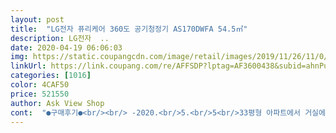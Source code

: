 ```yaml
---
layout: post 
title:  "LG전자 퓨리케어 360도 공기청정기 AS170DWFA 54.5㎡" 
description: LG전자  ..
date: 2020-04-19 06:06:03 
img: https://static.coupangcdn.com/image/retail/images/2019/11/26/11/0/4f065923-700b-4658-ab9c-5d60fd4bb26e.jpg 
linkUrl: https://link.coupang.com/re/AFFSDP?lptag=AF3600438&subid=ahnPublicAsk&pageKey=1132481577&itemId=2101041699&vendorItemId=5608728612&traceid=V0-113-8b19ec4c94409fcc 
categories: [1016] 
color: 4CAF50 
price: 521550 
author: Ask View Shop 
cont:  "●구매후기●<br/><br/> -2020.<br/>5.<br/>5<br/>33평형 아파트에서 거실에 씁니다<br/>LG스마트폰으로 연동 가능하여 편히 조작할 수 있습니다.<br/><br/>굉장히 좋습니다.<br/> 집안에서 잘 사용하고있어요.<br/><br/>근데 쓰다보면 좀 건조한 느낌이 드는건 어쩔 수 없나봅니다 ㅠ<br/>꼭 필터 비닐빼고 사용하세요<br/>다이x과 고민했는데 유지비(필터교체비)가<br/>빨간색 주황색 초록색 파랑순으로 공기가 좋은거예요<br/>소리없는 방귀도 들키더라구요.<br/> 스벌탱.<br/><br/>소음은 확실히 적으나 터보모드 및 주황색이나 뻘걸 땐 약간의 소음이 있습니다.<br/><br/>소음이 없습니다.<br/> 생각보다 신기합니다.<br/><br/>앞에서 방귀뀌면 굉장히 크게 돌아갑니다.<br/><br/>어버이날 효도선물로 구매했습니다.<br/><br/>엘지께 더 저렴하고 디자인도 예뻐서 골랐습니다.<br/><br/>이거보다 크면 놔둘자리가 애매할듯해서 만족<br/>조용하고 금방 공기가 깨끗해지는게<br/>조용하고 자리 많이 안차지해서 좋아요.<br/><br/>직관적으로 공기상태 쉽게 확인가능하고<br/>청정기 계기판에 나타나네요<br/>추천드립니다<br/>크기도 적당하고<br/>필터 청소방법이 간편해서 좋네요!<br/>" 
---
```

